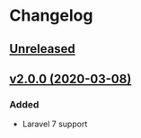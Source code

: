 # Changelog

## [Unreleased](https://github.com/jn-jairo/laravel-eloquent-cast/compare/v2.0.0...2.x)

## [v2.0.0 (2020-03-08)](https://github.com/jn-jairo/laravel-eloquent-cast/compare/v1.0.0...v2.0.0)

### Added
- Laravel 7 support
